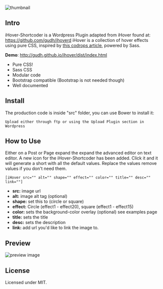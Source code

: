 
![thumbnail](./preview/thumb.png)

## Intro
iHover-Shortcoder is a Wordpress Plugin adapted from iHover found at: https://github.com/gudh/ihoverd
iHover is a collection of hover effects using pure CSS, inspired by [this codrops article](http://tympanus.net/codrops/2012/08/08/circle-hover-effects-with-css-transitions/), powered by Sass.

**Demo**: http://gudh.github.io/ihover/dist/index.html

* Pure CSS!
* Sass CSS
* Modular code
* Bootstrap compatible (Bootstrap is not needed though)
* Well documented


## Install
The production code is inside "src" folder, you can use Bower to install it:
```
Upload either through ftp or using the Upload Plugin section in Wordpress
```

## How to Use
Either on a Post or Page expand the expand the advanced editor on text editor. 
A new icon for the iHover-Shortcoder has been added. 
Click it and it will generate a short with all the default values. 
Replace the values remove values if you don't need them. 

```
[iHover src="" alt="" shape="" effect="" color="" title="" desc="" link=""]
```
* __src:__ image url
* __alt:__ image alt tag (optional)
* __shape:__ set this to (circle or square)
* __effect:__ Circle (effect1 - effect20), square (effect1 - effect15)
* __color:__ sets the background-color overlay (optional) see examples page
* __title:__ sets the title
* __desc:__ sets the description
* __link:__ add url you'd like to link the image to.


## Preview
![preview image](./preview/preview.png)


## License
Licensed under MIT.
